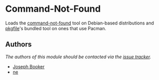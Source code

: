 Command-Not-Found
=================

Loads the [command-not-found][1] tool on Debian-based distributions and [pkgfile][2]'s bundled tool on ones that use Pacman.

Authors
-------

*The authors of this module should be contacted via the [issue tracker][4].*

  - [Joseph Booker](https://github.com/sargas)
  - [ne](https://github.com/neeee)

[1]: https://code.launchpad.net/command-not-found
[2]: https://github.com/falconindy/pkgfile
[3]: http://www.archlinux.org/pacman/
[4]: https://github.com/sorin-ionescu/prezto/issues
